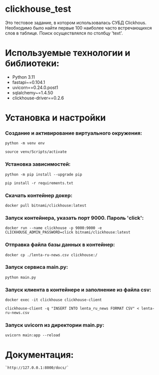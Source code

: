 # clickhouse_test
Это тестовое задание, в котором использовалась СУБД Clickhous. 
Необходимо было найти первые 100 наиболее часто встречающихся слов в таблице. 
Поиск осуществлялся по столбцу 'text'.

# Используемые технологии и библиотеки:
* Python 3.11
* fastapi~=0.104.1
* uvicorn==0.24.0.post1
* sqlalchemy~=1.4.50
* clickhouse-driver==0.2.6


# Установка и настройки

### Создание и активирование виртуального окружения:
```
python -m venv env
```
```
source venv/Scripts/activate
``` 
### Установка зависимостей:
```
python -m pip install --upgrade pip
```
```
pip install -r requirements.txt
```
### Скачать контейнер докер:
```
docker pull bitnami/clickhouse:latest
```
### Запуск контейнера, указать порт 9000. Пароль 'click':
```
docker run --name clickhouse -p 9000:9000 -e CLICKHOUSE_ADMIN_PASSWORD=click bitnami/clickhouse:latest

```
### Отправка файла базы данных в контейнер:
```
docker cp ./lenta-ru-news.csv clickhouse:/

```
### Запуск сервиса main.py:
```
python main.py

```
### Запуск клиента в контейнере и заполнение из файла csv:
```
docker exec -it clickhouse clickhouse-client

```
```
clickhouse-client -q "INSERT INTO lenta_ru_news FORMAT CSV" < lenta-ru-news.csv
```
### Запуск uvicorn из директории main.py:
```
uvicorn main:app --reload
```
# Документация:
```
`http://127.0.0.1:8000/docs/`
```
